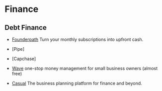 # Finance

## Debt Finance

- [Founderpath](https://founderpath.com) Turn your monthly subscriptions into upfront cash.
- [Pipe]
- [Capchase]

- [Wave](https://www.waveapps.com) one-stop money management for small business owners (almost free)
- [Casual](https://causal.app) The business planning platform for finance and beyond.